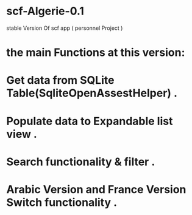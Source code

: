 # scf-Algerie-0.1
stable Version Of scf app ( personnel Project )
# the main Functions at this version:

# Get data from SQLite Table(SqliteOpenAssestHelper) .
# Populate data to Expandable list view .
# Search functionality & filter . 
# Arabic Version and France Version Switch functionality .

